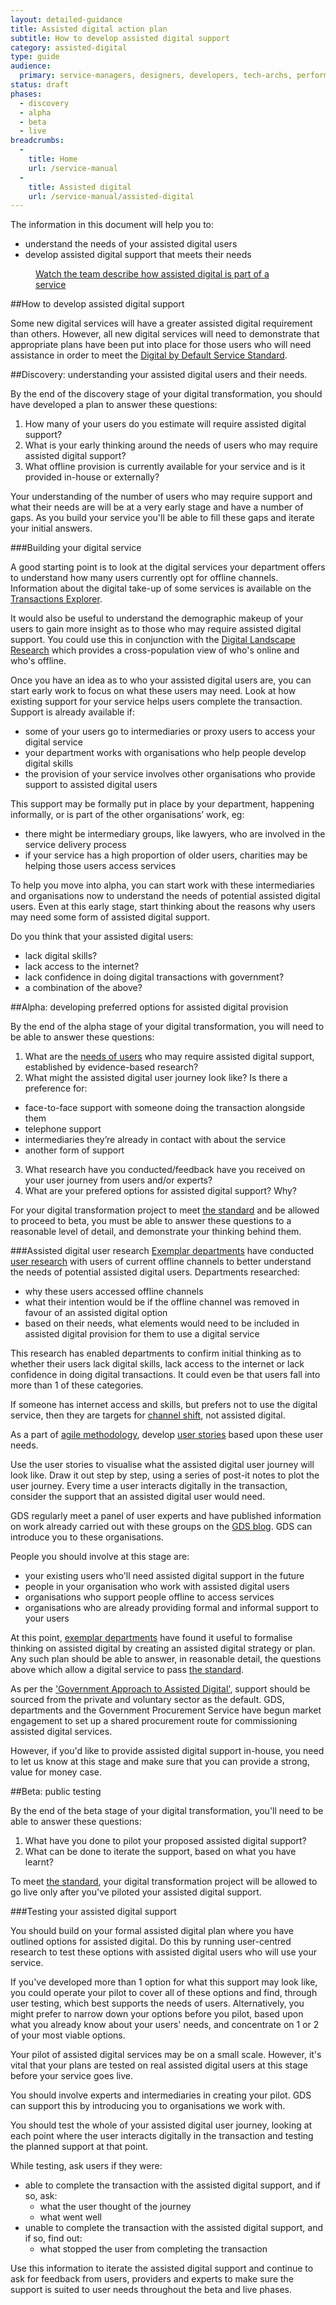 ```yaml
---
layout: detailed-guidance
title: Assisted digital action plan
subtitle: How to develop assisted digital support
category: assisted-digital
type: guide
audience:
  primary: service-managers, designers, developers, tech-archs, performance-analysts, user-researchers
status: draft
phases:
  - discovery
  - alpha
  - beta
  - live
breadcrumbs:
  -
    title: Home
    url: /service-manual
  -
    title: Assisted digital
    url: /service-manual/assisted-digital
---
```


The information in this document will help you to:

* understand the needs of your assisted digital users
* develop assisted digital support that meets their needs

<figure class="media-player-wrapper video">
  <a href="https://www.youtube.com/watch?v=hJUL-nz1crk">Watch the team describe how assisted digital is part of a service</a
  >
</figure>

##How to develop assisted digital support

Some new digital services will have a greater assisted digital requirement
than others. However, all new digital services will need to demonstrate that
appropriate plans have been put into place for those users who will need
assistance in order to meet the [Digital by Default Service
Standard](/service-manual/digital-by-default).

##Discovery: understanding your assisted digital users and their needs.

By the end of the discovery stage of your digital transformation, you should have developed a plan to answer these questions:

1. How many of your users do you estimate will require assisted digital support?
2. What is your early thinking around the needs of users who may require assisted digital support?
3. What offline provision is currently available for your service and is it provided in-house or externally?

Your understanding of the number of users who may require support and what their needs are will be at a very early stage and have a number of gaps. As you build your service you'll be able to fill these gaps and iterate your initial answers.

###Building your digital service

A good starting point is to look at the digital services your department
offers to understand how many users currently opt for offline channels.
Information about the digital take-up of some services is available on the
[Transactions Explorer](https://www.gov.uk/performance/transactions-explorer).

It would also be useful to understand the demographic makeup of your users to gain more insight as to those who may require assisted digital support. You could use this in conjunction with the [Digital Landscape Research](http://publications.cabinetoffice.gov.uk/digital/research/) which provides a cross-population view of who's online and who's offline.

Once you have an idea as to who your assisted digital users are, you can start
early work to focus on what these users may need. Look at how existing support
for your service helps users complete the transaction. Support is already
available if:

* some of your users go to intermediaries or proxy users to access your digital service
* your department works with organisations who help people develop digital skills
* the provision of your service involves other organisations who provide support to assisted digital users

This support may be formally put in place by your department, happening informally, or is part of the other organisations’ work, eg:

* there might be intermediary groups, like lawyers, who are involved in the service delivery process
* if your service has a high proportion of older users, charities may be helping those users access services

To help you move into alpha, you can start work with these intermediaries and
organisations now to understand the needs of potential assisted digital users.
Even at this early stage, start thinking about the reasons why users may need
some form of assisted digital support.

Do you think that your assisted digital users:

* lack digital skills?
* lack access to the internet?
* lack confidence in doing digital transactions with government?
* a combination of the above?

##Alpha: developing preferred options for assisted digital provision

By the end of the alpha stage of your digital transformation, you will need to be able to answer these questions:

1. What are the [needs of users](/service-manual/user-centered-design/user-needs.html) who may require assisted digital support, established by evidence-based research?
2. What might the assisted digital user journey look like? Is there a preference for:
  * face-to-face support with someone doing the transaction alongside them
  * telephone support
  * intermediaries they’re already in contact with about the service
  * another form of support
3. What research have you conducted/feedback have you received on your user journey from users and/or experts?
4. What are your prefered options for assisted digital support? Why?

For your digital transformation project to meet [the standard](/service-manual/digital-by-default/index.html) and be allowed to proceed to beta, you must be able to answer these questions to a reasonable level of detail, and demonstrate your thinking behind them.

###Assisted digital user research
[Exemplar departments](https://www.gov.uk/transformation) have conducted [user research](/service-manual/user-centered-design/introduction-to-user-research) with users of current offline channels to better understand the needs of potential assisted digital users. Departments researched:

* why these users accessed offline channels
* what their intention would be if the offline channel was removed in favour of an assisted digital option
* based on their needs, what elements would need to be included in assisted digital provision for them to use a digital service

This research has enabled departments to confirm initial thinking as to whether their users lack digital skills, lack access to the internet or lack confidence in doing digital transactions. It could even be that users fall into more than 1 of these categories.

If someone has internet access and skills, but prefers not to use the digital service, then they are targets for [channel shift](/service-manual/measurement/digital-takeup.html), not assisted digital.

As a part of [agile methodology](/service-manual/agile), develop [user stories](/service-manual/agile/writing-user-stories.html) based upon these user needs.

Use the user stories to visualise what the assisted digital user journey will
look like. Draw it out step by step, using a series of post-it notes to plot
the user journey. Every time a user interacts digitally in the transaction,
consider the support that an assisted digital user would need.

GDS regularly meet a panel of user experts and have published information on work already carried out with these groups on the [GDS blog](http://digital.cabinetoffice.gov.uk/category/assisted-digital/). GDS can introduce you to these organisations.

People you should involve at this stage are:

* your existing users who'll need assisted digital support in the future
* people in your organisation who work with assisted digital users
* organisations who support people offline to access services
* organisations who are already providing formal and informal support to your users

At this point, [exemplar departments](https://www.gov.uk/transformation) have found it useful to formalise thinking on assisted digital by creating an assisted digital strategy or plan. Any such plan should be able to answer, in reasonable detail, the questions above which allow a digital service to pass [the standard](/service-manual/digital-by-default/index.html).

As per the ['Government Approach to Assisted Digital'](http://publications.cabinetoffice.gov.uk/digital/assisted/), support should be sourced from the private and voluntary sector as the default. GDS, departments and the Government Procurement Service have begun market engagement to set up a shared procurement route for commissioning assisted digital services.

However, if you'd like to provide assisted digital support in-house, you need to let us know at this stage and make sure that you can provide a strong, value for money case.

##Beta: public testing

By the end of the beta stage of your digital transformation, you'll need to be able to answer these questions:

1. What have you done to pilot your proposed assisted digital support?
2. What can be done to iterate the support, based on what you have learnt?

To meet [the standard](/service-manual/digital-by-default/index.html), your digital transformation project will be allowed to go live only after you've piloted your assisted digital support.

###Testing your assisted digital support

You should build on your formal assisted digital plan where you have outlined options for assisted digital. Do this by running user-centred research to test these options with assisted digital users who will use your service.

If you've developed more than 1 option for what this support may look like, you could operate your pilot to cover all of these options and find, through user testing, which best supports the needs of users. Alternatively, you might prefer to narrow down your options before you pilot, based upon what you already know about your users' needs, and concentrate on 1 or 2 of your most viable options.

Your pilot of assisted digital services may be on a small scale. However, it's vital that your plans are tested on real assisted digital users at this stage before your service goes live.

You should involve experts and intermediaries in creating your pilot. GDS can support this by introducing you to organisations we work with.

You should test the whole of your assisted digital user journey, looking at each point where the user interacts digitally in the transaction and testing the planned support at that point.

While testing, ask users if they were:

* able to complete the transaction with the assisted digital support, and if so, ask:
  * what the user thought of the journey
  * what went well
* unable to complete the transaction with the assisted digital support, and if so, find out:
  * what stopped the user from completing the transaction

Use this information to iterate the assisted digital support and continue to ask for feedback from users, providers and experts to make sure the support is suited to user needs throughout the beta and live phases.

